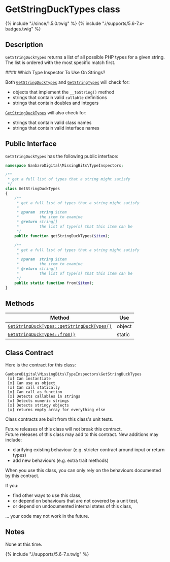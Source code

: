 # GetStringDuckTypes class

{% include ".i/since/1.5.0.twig" %}
{% include ".i/supports/5.6-7.x-badges.twig" %}

## Description

`GetStringDuckTypes` returns a list of all possible PHP types for a given string. The list is ordered with the most specific match first.

<div class="callout info" markdown="1">
#### Which Type Inspector To Use On Strings?

Both [`GetStringDuckTypes`](GetStringDuckTypes.class.html) and [`GetStringTypes`](GetStringTypes.class.html) will check for:

* objects that implement the `__toString()` method
* strings that contain valid `callable` definitions
* strings that contain doubles and integers

[`GetStringDuckTypes`](GetStringDuckTypes.class.html) will also check for:

* strings that contain valid class names
* strings that contain valid interface names
</div>

## Public Interface

`GetStringDuckTypes` has the following public interface:

```php
namespace GanbaroDigital\MissingBits\TypeInspectors;

/**
 * get a full list of types that a string might satisfy
 */
class GetStringDuckTypes
{
    /**
     * get a full list of types that a string might satisfy
     *
     * @param  string $item
     *         the item to examine
     * @return string[]
     *         the list of type(s) that this item can be
     */
    public function getStringDuckTypes($item);

    /**
     * get a full list of types that a string might satisfy
     *
     * @param  string $item
     *         the item to examine
     * @return string[]
     *         the list of type(s) that this item can be
     */
    public static function from($item);
}

```

## Methods

Method | Use
-------|----
[`GetStringDuckTypes::getStringDuckTypes()`](GetStringDuckTypes.getStringDuckTypes.html) | object
[`GetStringDuckTypes::from()`](GetStringDuckTypes.from.html) | static

## Class Contract

Here is the contract for this class:

    GanbaroDigital\MissingBits\TypeInspectors\GetStringDuckTypes
     [x] Can instantiate
     [x] Can use as object
     [x] Can call statically
     [x] Can call as function
     [x] Detects callables in strings
     [x] Detects numeric strings
     [x] Detects stringy objects
     [x] returns empty array for everything else

Class contracts are built from this class's unit tests.

<div class="callout success">
Future releases of this class will not break this contract.
</div>

<div class="callout info" markdown="1">
Future releases of this class may add to this contract. New additions may include:

* clarifying existing behaviour (e.g. stricter contract around input or return types)
* add new behaviours (e.g. extra trait methods)
</div>

<div class="callout warning" markdown="1">
When you use this class, you can only rely on the behaviours documented by this contract.

If you:

* find other ways to use this class,
* or depend on behaviours that are not covered by a unit test,
* or depend on undocumented internal states of this class,

... your code may not work in the future.
</div>

## Notes

None at this time.

{% include ".i/supports/5.6-7.x.twig" %}
